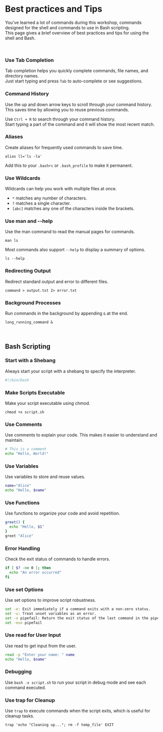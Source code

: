 # Best practices and Tips

You've learned a lot of commands during this workshop, commands designed for the shell and commands to use in Bash scripting. \
This page gives a brief overview of best practices and tips for using the shell and Bash.

<br>

### Use Tab Completion
Tab completion helps you quickly complete commands, file names, and directory names. \
Just start typing and press `Tab` to auto-complete or see suggestions.

### Command History
Use the up and down arrow keys to scroll through your command history. \
This saves time by allowing you to reuse previous commands.

Use `Ctrl + R` to search through your command history. \
Start typing a part of the command and it will show the most recent match.

### Aliases
Create aliases for frequently used commands to save time.

    alias ll='ls -la'

Add this to your `.bashrc` or `.bash_profile` to make it permanent.

### Use Wildcards
Wildcards can help you work with multiple files at once.
- `*` matches any number of characters.
- `?` matches a single character. 
- `[abc]` matches any one of the characters inside the brackets.

### Use man and --help
Use the man command to read the manual pages for commands.

    man ls

Most commands also support `--help` to display a summary of options.

    ls --help

### Redirecting Output
Redirect standard output and error to different files.

    command > output.txt 2> error.txt

### Background Processes
Run commands in the background by appending `&` at the end.

    long_running_command &

<br>

## Bash Scripting


### Start with a Shebang
Always start your script with a shebang to specify the interpreter.
```sh
#!/bin/bash
```

### Make Scripts Executable
Make your script executable using chmod.

    chmod +x script.sh

### Use Comments
Use comments to explain your code. This makes it easier to understand and maintain.
```sh
# This is a comment
echo "Hello, World!"
```

### Use Variables
Use variables to store and reuse values.
```sh
name="Alice"
echo "Hello, $name"
```

### Use Functions
Use functions to organize your code and avoid repetition.
```sh
greet() {
  echo "Hello, $1"
}
greet "Alice"
```

### Error Handling
Check the exit status of commands to handle errors.
```sh
if [ $? -ne 0 ]; then
  echo "An error occurred"
fi
```

### Use set Options
Use set options to improve script robustness.
```sh
set -e: Exit immediately if a command exits with a non-zero status.
set -u: Treat unset variables as an error.
set -o pipefail: Return the exit status of the last command in the pipeline that failed.
set -euo pipefail
```

### Use read for User Input
Use read to get input from the user.
```sh
read -p "Enter your name: " name
echo "Hello, $name"
```

### Debugging
Use `bash -x script.sh` to run your script in debug mode and see each command executed.

### Use trap for Cleanup
Use `trap` to execute commands when the script exits, which is useful for cleanup tasks.

    trap 'echo "Cleaning up..."; rm -f temp_file' EXIT
